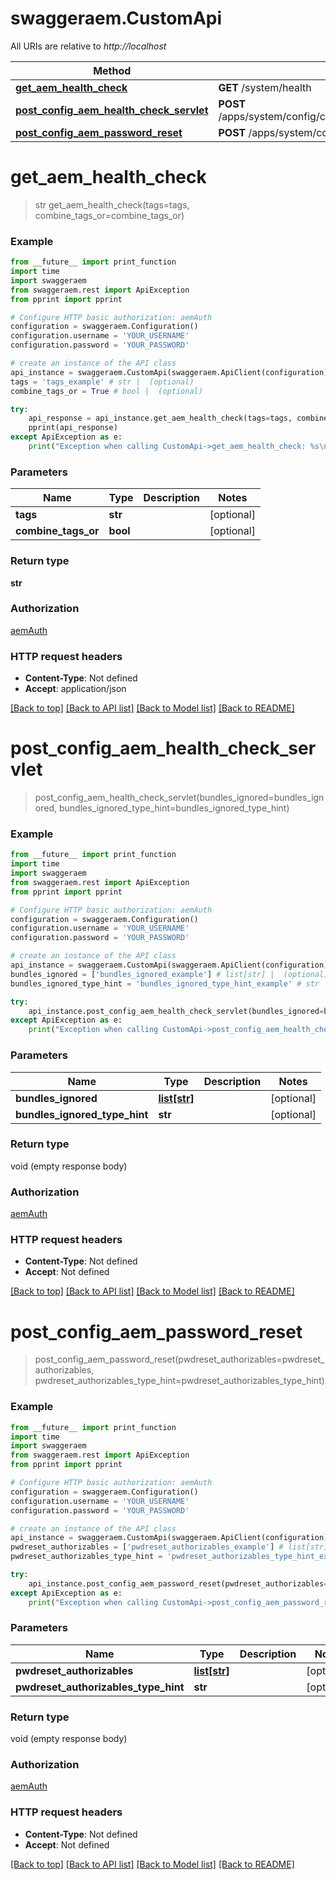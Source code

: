 # swaggeraem.CustomApi

All URIs are relative to *http://localhost*

Method | HTTP request | Description
------------- | ------------- | -------------
[**get_aem_health_check**](CustomApi.md#get_aem_health_check) | **GET** /system/health | 
[**post_config_aem_health_check_servlet**](CustomApi.md#post_config_aem_health_check_servlet) | **POST** /apps/system/config/com.shinesolutions.healthcheck.hc.impl.ActiveBundleHealthCheck | 
[**post_config_aem_password_reset**](CustomApi.md#post_config_aem_password_reset) | **POST** /apps/system/config/com.shinesolutions.aem.passwordreset.Activator | 


# **get_aem_health_check**
> str get_aem_health_check(tags=tags, combine_tags_or=combine_tags_or)



### Example
```python
from __future__ import print_function
import time
import swaggeraem
from swaggeraem.rest import ApiException
from pprint import pprint

# Configure HTTP basic authorization: aemAuth
configuration = swaggeraem.Configuration()
configuration.username = 'YOUR_USERNAME'
configuration.password = 'YOUR_PASSWORD'

# create an instance of the API class
api_instance = swaggeraem.CustomApi(swaggeraem.ApiClient(configuration))
tags = 'tags_example' # str |  (optional)
combine_tags_or = True # bool |  (optional)

try:
    api_response = api_instance.get_aem_health_check(tags=tags, combine_tags_or=combine_tags_or)
    pprint(api_response)
except ApiException as e:
    print("Exception when calling CustomApi->get_aem_health_check: %s\n" % e)
```

### Parameters

Name | Type | Description  | Notes
------------- | ------------- | ------------- | -------------
 **tags** | **str**|  | [optional] 
 **combine_tags_or** | **bool**|  | [optional] 

### Return type

**str**

### Authorization

[aemAuth](../README.md#aemAuth)

### HTTP request headers

 - **Content-Type**: Not defined
 - **Accept**: application/json

[[Back to top]](#) [[Back to API list]](../README.md#documentation-for-api-endpoints) [[Back to Model list]](../README.md#documentation-for-models) [[Back to README]](../README.md)

# **post_config_aem_health_check_servlet**
> post_config_aem_health_check_servlet(bundles_ignored=bundles_ignored, bundles_ignored_type_hint=bundles_ignored_type_hint)



### Example
```python
from __future__ import print_function
import time
import swaggeraem
from swaggeraem.rest import ApiException
from pprint import pprint

# Configure HTTP basic authorization: aemAuth
configuration = swaggeraem.Configuration()
configuration.username = 'YOUR_USERNAME'
configuration.password = 'YOUR_PASSWORD'

# create an instance of the API class
api_instance = swaggeraem.CustomApi(swaggeraem.ApiClient(configuration))
bundles_ignored = ['bundles_ignored_example'] # list[str] |  (optional)
bundles_ignored_type_hint = 'bundles_ignored_type_hint_example' # str |  (optional)

try:
    api_instance.post_config_aem_health_check_servlet(bundles_ignored=bundles_ignored, bundles_ignored_type_hint=bundles_ignored_type_hint)
except ApiException as e:
    print("Exception when calling CustomApi->post_config_aem_health_check_servlet: %s\n" % e)
```

### Parameters

Name | Type | Description  | Notes
------------- | ------------- | ------------- | -------------
 **bundles_ignored** | [**list[str]**](str.md)|  | [optional] 
 **bundles_ignored_type_hint** | **str**|  | [optional] 

### Return type

void (empty response body)

### Authorization

[aemAuth](../README.md#aemAuth)

### HTTP request headers

 - **Content-Type**: Not defined
 - **Accept**: Not defined

[[Back to top]](#) [[Back to API list]](../README.md#documentation-for-api-endpoints) [[Back to Model list]](../README.md#documentation-for-models) [[Back to README]](../README.md)

# **post_config_aem_password_reset**
> post_config_aem_password_reset(pwdreset_authorizables=pwdreset_authorizables, pwdreset_authorizables_type_hint=pwdreset_authorizables_type_hint)



### Example
```python
from __future__ import print_function
import time
import swaggeraem
from swaggeraem.rest import ApiException
from pprint import pprint

# Configure HTTP basic authorization: aemAuth
configuration = swaggeraem.Configuration()
configuration.username = 'YOUR_USERNAME'
configuration.password = 'YOUR_PASSWORD'

# create an instance of the API class
api_instance = swaggeraem.CustomApi(swaggeraem.ApiClient(configuration))
pwdreset_authorizables = ['pwdreset_authorizables_example'] # list[str] |  (optional)
pwdreset_authorizables_type_hint = 'pwdreset_authorizables_type_hint_example' # str |  (optional)

try:
    api_instance.post_config_aem_password_reset(pwdreset_authorizables=pwdreset_authorizables, pwdreset_authorizables_type_hint=pwdreset_authorizables_type_hint)
except ApiException as e:
    print("Exception when calling CustomApi->post_config_aem_password_reset: %s\n" % e)
```

### Parameters

Name | Type | Description  | Notes
------------- | ------------- | ------------- | -------------
 **pwdreset_authorizables** | [**list[str]**](str.md)|  | [optional] 
 **pwdreset_authorizables_type_hint** | **str**|  | [optional] 

### Return type

void (empty response body)

### Authorization

[aemAuth](../README.md#aemAuth)

### HTTP request headers

 - **Content-Type**: Not defined
 - **Accept**: Not defined

[[Back to top]](#) [[Back to API list]](../README.md#documentation-for-api-endpoints) [[Back to Model list]](../README.md#documentation-for-models) [[Back to README]](../README.md)

